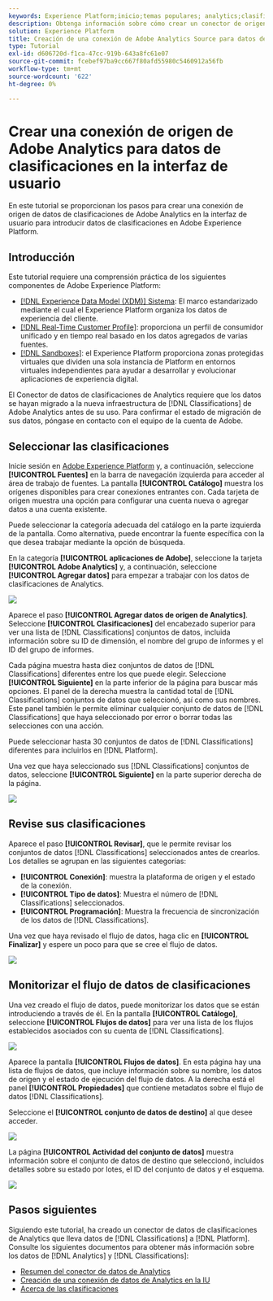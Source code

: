 ```yaml
---
keywords: Experience Platform;inicio;temas populares; analytics;clasificaciones
description: Obtenga información sobre cómo crear un conector de origen de Adobe Analytics en la interfaz de usuario para introducir datos de clasificaciones en Adobe Experience Platform.
solution: Experience Platform
title: Creación de una conexión de Adobe Analytics Source para datos de clasificaciones en la IU
type: Tutorial
exl-id: d606720d-f1ca-47cc-919b-643a8fc61e07
source-git-commit: fcebef97ba9cc667f80afd55980c5460912a56fb
workflow-type: tm+mt
source-wordcount: '622'
ht-degree: 0%

---
```


# Crear una conexión de origen de Adobe Analytics para datos de clasificaciones en la interfaz de usuario

En este tutorial se proporcionan los pasos para crear una conexión de origen de datos de clasificaciones de Adobe Analytics en la interfaz de usuario para introducir datos de clasificaciones en Adobe Experience Platform.

## Introducción

Este tutorial requiere una comprensión práctica de los siguientes componentes de Adobe Experience Platform:

* [[!DNL Experience Data Model (XDM)] Sistema](../../../../../xdm/home.md): El marco estandarizado mediante el cual el Experience Platform organiza los datos de experiencia del cliente.
* [[!DNL Real-Time Customer Profile]](../../../../../profile/home.md): proporciona un perfil de consumidor unificado y en tiempo real basado en los datos agregados de varias fuentes.
* [[!DNL Sandboxes]](../../../../../sandboxes/home.md): el Experience Platform proporciona zonas protegidas virtuales que dividen una sola instancia de Platform en entornos virtuales independientes para ayudar a desarrollar y evolucionar aplicaciones de experiencia digital.

El Conector de datos de clasificaciones de Analytics requiere que los datos se hayan migrado a la nueva infraestructura de [!DNL Classifications] de Adobe Analytics antes de su uso. Para confirmar el estado de migración de sus datos, póngase en contacto con el equipo de la cuenta de Adobe.

## Seleccionar las clasificaciones

Inicie sesión en [Adobe Experience Platform](https://platform.adobe.com) y, a continuación, seleccione **[!UICONTROL Fuentes]** en la barra de navegación izquierda para acceder al área de trabajo de fuentes. La pantalla **[!UICONTROL Catálogo]** muestra los orígenes disponibles para crear conexiones entrantes con. Cada tarjeta de origen muestra una opción para configurar una cuenta nueva o agregar datos a una cuenta existente.

Puede seleccionar la categoría adecuada del catálogo en la parte izquierda de la pantalla. Como alternativa, puede encontrar la fuente específica con la que desea trabajar mediante la opción de búsqueda.

En la categoría **[!UICONTROL aplicaciones de Adobe]**, seleccione la tarjeta **[!UICONTROL Adobe Analytics]** y, a continuación, seleccione **[!UICONTROL Agregar datos]** para empezar a trabajar con los datos de clasificaciones de Analytics.

![](../../../../images/tutorials/create/classifications/catalog.png)

Aparece el paso **[!UICONTROL Agregar datos de origen de Analytics]**. Seleccione **[!UICONTROL Clasificaciones]** del encabezado superior para ver una lista de [!DNL Classifications] conjuntos de datos, incluida información sobre su ID de dimensión, el nombre del grupo de informes y el ID del grupo de informes.

Cada página muestra hasta diez conjuntos de datos de [!DNL Classifications] diferentes entre los que puede elegir. Seleccione **[!UICONTROL Siguiente]** en la parte inferior de la página para buscar más opciones. El panel de la derecha muestra la cantidad total de [!DNL Classifications] conjuntos de datos que seleccionó, así como sus nombres. Este panel también le permite eliminar cualquier conjunto de datos de [!DNL Classifications] que haya seleccionado por error o borrar todas las selecciones con una acción.

Puede seleccionar hasta 30 conjuntos de datos de [!DNL Classifications] diferentes para incluirlos en [!DNL Platform].

Una vez que haya seleccionado sus [!DNL Classifications] conjuntos de datos, seleccione **[!UICONTROL Siguiente]** en la parte superior derecha de la página.

![](../../../../images/tutorials/create/classifications/add-data.png)

## Revise sus clasificaciones

Aparece el paso **[!UICONTROL Revisar]**, que le permite revisar los conjuntos de datos [!DNL Classifications] seleccionados antes de crearlos. Los detalles se agrupan en las siguientes categorías:

* **[!UICONTROL Conexión]**: muestra la plataforma de origen y el estado de la conexión.
* **[!UICONTROL Tipo de datos]**: Muestra el número de [!DNL Classifications] seleccionados.
* **[!UICONTROL Programación]**: Muestra la frecuencia de sincronización de los datos de [!DNL Classifications].

Una vez que haya revisado el flujo de datos, haga clic en **[!UICONTROL Finalizar]** y espere un poco para que se cree el flujo de datos.

![](../../../../images/tutorials/create/classifications/review.png)

## Monitorizar el flujo de datos de clasificaciones

Una vez creado el flujo de datos, puede monitorizar los datos que se están introduciendo a través de él. En la pantalla **[!UICONTROL Catálogo]**, seleccione **[!UICONTROL Flujos de datos]** para ver una lista de los flujos establecidos asociados con su cuenta de [!DNL Classifications].

![](../../../../images/tutorials/create/classifications/dataflows.png)

Aparece la pantalla **[!UICONTROL Flujos de datos]**. En esta página hay una lista de flujos de datos, que incluye información sobre su nombre, los datos de origen y el estado de ejecución del flujo de datos. A la derecha está el panel **[!UICONTROL Propiedades]** que contiene metadatos sobre el flujo de datos [!DNL Classifications].

Seleccione el **[!UICONTROL conjunto de datos de destino]** al que desee acceder.

![](../../../../images/tutorials/create/classifications/list-of-dataflows.png)

La página **[!UICONTROL Actividad del conjunto de datos]** muestra información sobre el conjunto de datos de destino que seleccionó, incluidos detalles sobre su estado por lotes, el ID del conjunto de datos y el esquema.

![](../../../../images/tutorials/create/classifications/dataset.png)

## Pasos siguientes

Siguiendo este tutorial, ha creado un conector de datos de clasificaciones de Analytics que lleva datos de [!DNL Classifications] a [!DNL Platform]. Consulte los siguientes documentos para obtener más información sobre los datos de [!DNL Analytics] y [!DNL Classifications]:

* [Resumen del conector de datos de Analytics](../../../../connectors/adobe-applications/analytics.md)
* [Creación de una conexión de datos de Analytics en la IU](./analytics.md)
* [Acerca de las clasificaciones](https://experienceleague.adobe.com/docs/analytics/components/classifications/c-classifications.html)
